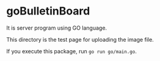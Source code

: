 # goBulletinBoard
It is server program using GO language.

This directory is the test page for uploading the image file.

If you execute this package, run `go run go/main.go`.

